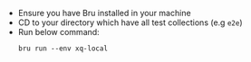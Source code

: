 - Ensure you have Bru installed in your machine
- CD to your directory which have all test collections (e.g `e2e`)
- Run below command: 
    ```
    bru run --env xq-local
    ```